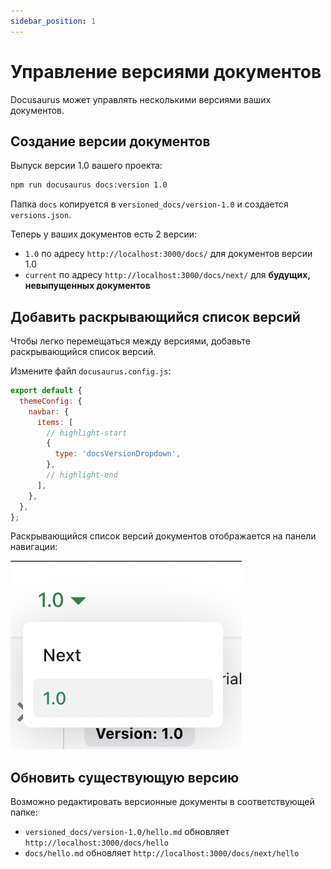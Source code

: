 ```yaml
---
sidebar_position: 1
---
```


# Управление версиями документов

Docusaurus может управлять несколькими версиями ваших документов.

## Создание версии документов

Выпуск версии 1.0 вашего проекта:

```bash
npm run docusaurus docs:version 1.0
```

Папка `docs` копируется в `versioned_docs/version-1.0` и создается `versions.json`.

Теперь у ваших документов есть 2 версии:

- `1.0` по адресу `http://localhost:3000/docs/` для документов версии 1.0
- `current` по адресу `http://localhost:3000/docs/next/` для **будущих, невыпущенных документов**

## Добавить раскрывающийся список версий

Чтобы легко перемещаться между версиями, добавьте раскрывающийся список версий.

Измените файл `docusaurus.config.js`:

```js title="docusaurus.config.js"
export default {
  themeConfig: {
    navbar: {
      items: [
        // highlight-start
        {
          type: 'docsVersionDropdown',
        },
        // highlight-end
      ],
    },
  },
};
```

Раскрывающийся список версий документов отображается на панели навигации:

![Docs Version Dropdown](./img/docsVersionDropdown.png)

## Обновить существующую версию

Возможно редактировать версионные документы в соответствующей папке:

- `versioned_docs/version-1.0/hello.md` обновляет `http://localhost:3000/docs/hello`
- `docs/hello.md` обновляет `http://localhost:3000/docs/next/hello`
